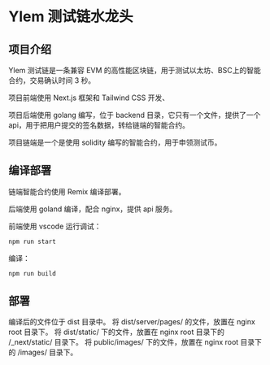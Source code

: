 # Ylem 测试链水龙头

## 项目介绍
Ylem 测试链是一条兼容 EVM 的高性能区块链，用于测试以太坊、BSC上的智能合约，交易确认时间 3 秒。

项目前端使用 Next.js 框架和 Tailwind CSS 开发、

项目后端使用 golang 编写，位于 backend 目录，它只有一个文件，提供了一个 api，用于把用户提交的签名数据，转给链端的智能合约。

项目链端是一个是使用 solidity 编写的智能合约，用于申领测试币。

## 编译部署
链端智能合约使用 Remix 编译部署。

后端使用 goland 编译，配合 nginx，提供 api 服务。

前端使用 vscode 运行调试：
```bash
npm run start
```
编译：
```bash
npm run build
```

## 部署
编译后的文件位于 dist 目录中。
将 dist/server/pages/ 的文件，放置在 nginx root 目录下。
将 dist/static/ 下的文件，放置在 nginx root 目录下的 /_next/static/ 目录下。
将 public/images/ 下的文件，放置在 nginx root 目录下的 /images/ 目录下。